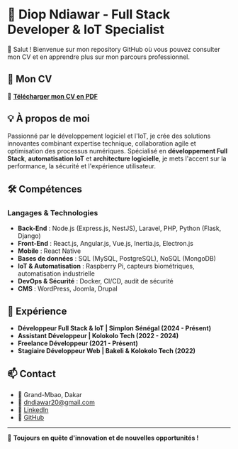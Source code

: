 # 🚀 Diop Ndiawar - Full Stack Developer & IoT Specialist

👋 Salut ! Bienvenue sur mon repository GitHub où vous pouvez consulter mon CV et en apprendre plus sur mon parcours professionnel.

## 📄 Mon CV

🔗 **[Télécharger mon CV en PDF](https://drive.google.com/drive/folders/1LOxpIg5HZeXx865Lots4WSHIASKN0gzN?usp=drive_link)**

## 💡 À propos de moi

Passionné par le développement logiciel et l'IoT, je crée des solutions innovantes combinant expertise technique, collaboration agile et optimisation des processus numériques. Spécialisé en **développement Full Stack**, **automatisation IoT** et **architecture logicielle**, je mets l'accent sur la performance, la sécurité et l'expérience utilisateur.

## 🛠️ Compétences

### **Langages & Technologies**
- **Back-End** : Node.js (Express.js, NestJS), Laravel, PHP, Python (Flask, Django)
- **Front-End** : React.js, Angular.js, Vue.js, Inertia.js, Electron.js
- **Mobile** : React Native
- **Bases de données** : SQL (MySQL, PostgreSQL), NoSQL (MongoDB)
- **IoT & Automatisation** : Raspberry Pi, capteurs biométriques, automatisation industrielle
- **DevOps & Sécurité** : Docker, CI/CD, audit de sécurité
- **CMS** : WordPress, Joomla, Drupal

## 💼 Expérience
- **Développeur Full Stack & IoT | Simplon Sénégal (2024 - Présent)**
- **Assistant Développeur | Kolokolo Tech (2022 - 2024)**
- **Freelance Développeur (2021 - Présent)**
- **Stagiaire Développeur Web | Bakeli & Kolokolo Tech (2022)**

## 📫 Contact

- 📍 Grand-Mbao, Dakar
- 📧 [dndiawar20@gmail.com](mailto:dndiawar20@gmail.com)
- 🔗 [LinkedIn](https://www.linkedin.com/in/mouhamed-insa-diop/)
- 🐙 [GitHub](https://github.com/ndiawar)

---

🚀 **Toujours en quête d'innovation et de nouvelles opportunités !**
